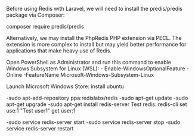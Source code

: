 Before using Redis with Laravel, we will need to install the predis/predis package via Composer:

composer require predis/predis

Alternatively, we may install the PhpRedis PHP extension via PECL. The extension is more complex to install but may yield better performance for applications that make heavy use of Redis.

Open PowerShell as Administrator and run this command to enable Windows Subsystem for Linux (WSL):
    - Enable-WindowsOptionalFeature -Online -FeatureName Microsoft-Windows-Subsystem-Linux

Launch Microsoft Windows Store:
    install ubuntu

 -sudo apt-add-repository ppa:redislabs/redis
 -sudo apt-get update
 -sudo apt-get upgrade
 -sudo apt-get install redis-server
Test redis:
    redis-cli
    set use:1 "Test user1"
    get user:1
    
 -sudo service redis-server start
 -sudo service redis-server stop
 -sudo service redis-server restart